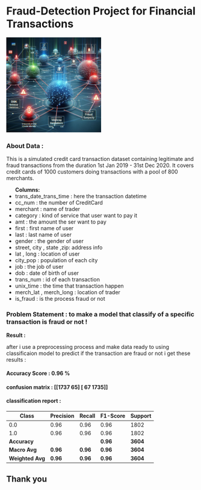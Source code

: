 # Fraud-Detection Project for Financial Transactions

<p>
  <img  src="1.jpeg"  width="50%  height="50% />
  <div>  <h3>About Data : </h3>This is a simulated credit card transaction dataset containing legitimate and fraud transactions from the duration 1st Jan 2019 - 31st Dec 2020. It covers credit cards of 1000 customers doing transactions with a pool of 800 merchants.</div>
</p>
<div>
  <ul>
    <b>Columns: </b>
    <li>trans_date_trans_time : here the transaction datetime</li>
    <li>cc_num : the number of CreditCard</li>
    <li>merchant : name of trader</li>
    <li>category : kind of service that user want to pay it</li>
    <li>amt : the amount the ser want to pay </li>
    <li>first : first name of user</li>
    <li>last : last name of user</li>
    <li>gender : the gender of user</li>
    <li>street, city , state ,zip: address info</li>
    <li>lat , long : location of user</li>
    <li>city_pop : population of each city</li>
    <li>job : the job of user</li>
    <li>dob : date of birth of user</li>
    <li>trans_num : id of each transaction</li>
    <li>unix_time : the time that transaction happen</li>
    <li>merch_lat , merch_long : location of trader</li>
    <li>is_fraud : is the process fraud or not</li>
  </ul>
</div>
<h3>Problem Statement : to make a model that classify of a specific transaction is fraud or not !</h3>
<p>
<b>Result : </b><div>after i use a preprocessing process and make data ready to using classificaion model to predict if the transaction are fraud or not i get these results :
<h4>Accuracy Score : 0.96 %</h4>
<h4>confusion matrix :
  [[1737   65]
 [  67 1735]] </h4>
<h4>classification report : </h4>

| Class         | Precision | Recall | F1-Score | Support |
|---------------|-----------|--------|----------|---------|
| 0.0           | 0.96      | 0.96   | 0.96     | 1802    |
| 1.0           | 0.96      | 0.96   | 0.96     | 1802    |
| **Accuracy**  |           |        | **0.96** | **3604**|
| **Macro Avg** | **0.96**  | **0.96** | **0.96** | **3604**|
| **Weighted Avg** | **0.96** | **0.96** | **0.96** | **3604**|



</div>
<h2>Thank you</h2>
</p>

